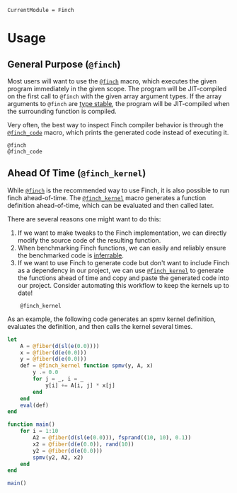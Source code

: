 ```@meta
CurrentModule = Finch
```

# Usage

## General Purpose (`@finch`)

Most users will want to use the [`@finch`](@ref) macro, which executes the given
program immediately in the given scope. The program will be JIT-compiled on the
first call to `@finch` with the given array argument types. If the array
arguments to `@finch` are [type
stable](https://docs.julialang.org/en/v1/manual/faq/#man-type-stability), the
program will be JIT-compiled when the surrounding function is compiled.

Very often, the best way to inspect Finch compiler behavior is through the
[`@finch_code`](@ref) macro, which prints the generated code instead of
executing it.

```@docs
@finch
@finch_code
```

## Ahead Of Time (`@finch_kernel`)

While [`@finch`](@ref) is the recommended way to use Finch, it is also possible
to run finch ahead-of-time. The [`@finch_kernel`](@ref) macro generates a
function definition ahead-of-time, which can be evaluated and then called later.

There are several reasons one might want to do this:

1. If we want to make tweaks to the Finch implementation, we can directly modify the source code of the resulting function.
2. When benchmarking Finch functions, we can easily and reliably ensure the benchmarked code is [inferrable](https://docs.julialang.org/en/v1/devdocs/inference/).
3. If we want to use Finch to generate code but don't want to include Finch as a dependency in our project, we can use [`@finch_kernel`](@ref) to generate the functions ahead of time and copy and paste the generated code into our project.  Consider automating this workflow to keep the kernels up to date!

```@docs
    @finch_kernel
```

As an example, the following code generates an spmv kernel definition, evaluates
the definition, and then calls the kernel several times.

```julia
let
    A = @fiber(d(sl(e(0.0))))
    x = @fiber(d(e(0.0)))
    y = @fiber(d(e(0.0)))
    def = @finch_kernel function spmv(y, A, x)
        y .= 0.0
        for j = _, i = _
            y[i] += A[i, j] * x[j]
        end
    end
    eval(def)
end

function main()
    for i = 1:10
        A2 = @fiber(d(sl(e(0.0))), fsprand((10, 10), 0.1))
        x2 = @fiber(d(e(0.0)), rand(10))
        y2 = @fiber(d(e(0.0)))
        spmv(y2, A2, x2)
    end
end

main()
```